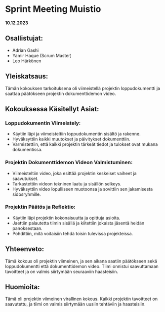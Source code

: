 # Sprint Meeting Muistio
**10.12.2023**

## Osallistujat:
- Adrian Gashi
- Yamir Haque (Scrum Master)
- Leo Härkönen

## Yleiskatsaus:
Tämän kokouksen tarkoituksena oli viimeistellä projektin loppudokumentti ja saattaa päätökseen projektin dokumenttidemon video.

## Kokouksessa Käsitellyt Asiat:

### Loppudokumentin Viimeistely:
- Käytiin läpi ja viimeisteltiin loppudokumentin sisältö ja rakenne.
- Hyväksyttiin kaikki muutokset ja päivitykset dokumenttiin.
- Varmistettiin, että kaikki projektin tärkeät tiedot ja tulokset ovat mukana dokumentissa.

### Projektin Dokumenttidemon Videon Valmistuminen:
- Viimeisteltiin video, joka esittää projektin keskeiset vaiheet ja saavutukset.
- Tarkastettiin videon tekninen laatu ja sisällön selkeys.
- Hyväksyttiin video lopulliseen muotoonsa ja sovittiin sen jakamisesta sidosryhmille.

### Projektin Päätös ja Reflektio:
- Käytiin läpi projektin kokonaisuutta ja opittuja asioita.
- Jaettiin palautetta tiimin sisällä ja kiitettiin jokaista jäsentä heidän panoksestaan.
- Pohdittiin, mitä voitaisiin tehdä toisin tulevissa projekteissa.

## Yhteenveto:
Tämä kokous oli projektin viimeinen, ja sen aikana saatiin päätökseen sekä loppudokumentti että dokumenttidemon video. Tiimi onnistui saavuttamaan tavoitteet ja on valmis siirtymään seuraaviin haasteisiin.

## Huomioita:
Tämä oli projektin viimeinen virallinen kokous. Kaikki projektin tavoitteet on saavutettu, ja tiimi on valmis siirtymään uusiin tehtäviin ja haasteisiin.

